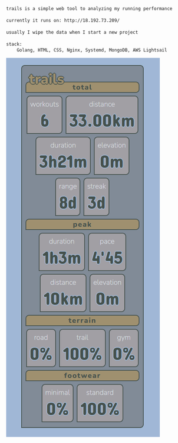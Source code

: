 ```
trails is a simple web tool to analyzing my running performance

currently it runs on: http://18.192.73.209/

usually I wipe the data when I start a new project

stack:
    Golang, HTML, CSS, Nginx, Systemd, MongoDB, AWS Lightsail
```

![alt text](info/trails_demo.jpeg?raw=true)
